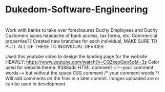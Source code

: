 # Dukedom-Software-Engineering
# 
Work with banks to take over foreclosures 
Duchy Employees and Duchy Customers saves headache of bank access, tax forms, etc.
Commercial properties??
Created new branches for each individual, MAKE SURE TO PULL ALL OF THESE TO INDIVIDUAL DEVICES


Used this youtube video to design the landing page for the website HEAVILY: https://www.youtube.com/watch?v=CQZxeoQeo5c&t=3s
Color used for website theme: #388adc
HTML comment < !--your comment words--> but without the space
CSS comment /* your comment words */
Will add comments on the files in a later commit.
Images uploaded are or can be used in development.
